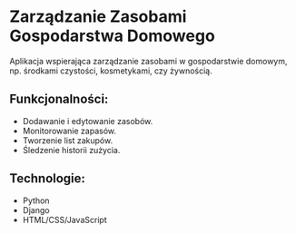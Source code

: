 # Zarządzanie Zasobami Gospodarstwa Domowego

Aplikacja wspierająca zarządzanie zasobami w gospodarstwie domowym, np. środkami czystości, kosmetykami, czy żywnością.

## Funkcjonalności:
- Dodawanie i edytowanie zasobów.
- Monitorowanie zapasów.
- Tworzenie list zakupów.
- Śledzenie historii zużycia.

## Technologie:
- Python
- Django
- HTML/CSS/JavaScript